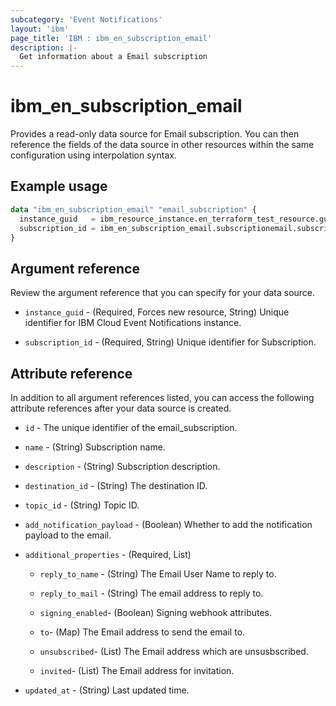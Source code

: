 ```yaml
---
subcategory: 'Event Notifications'
layout: 'ibm'
page_title: 'IBM : ibm_en_subscription_email'
description: |-
  Get information about a Email subscription
---
```


# ibm_en_subscription_email

Provides a read-only data source for Email subscription. You can then reference the fields of the data source in other resources within the same configuration using interpolation syntax.

## Example usage

```terraform
data "ibm_en_subscription_email" "email_subscription" {
  instance_guid   = ibm_resource_instance.en_terraform_test_resource.guid
  subscription_id = ibm_en_subscription_email.subscriptionemail.subscription_id
}
```

## Argument reference

Review the argument reference that you can specify for your data source.

- `instance_guid` - (Required, Forces new resource, String) Unique identifier for IBM Cloud Event Notifications instance.

- `subscription_id` - (Required, String) Unique identifier for Subscription.

## Attribute reference

In addition to all argument references listed, you can access the following attribute references after your data source is created.

- `id` - The unique identifier of the email_subscription.

- `name` - (String) Subscription name.

- `description` - (String) Subscription description.

- `destination_id` - (String) The destination ID.

- `topic_id` - (String) Topic ID.

- `add_notification_payload` - (Boolean) Whether to add the notification payload to the email.

- `additional_properties` - (Required, List)

  - `reply_to_name` - (String) The Email User Name to reply to.

  - `reply_to_mail` - (String) The email address to reply to.

  - `signing_enabled`- (Boolean) Signing webhook attributes.

  - `to`- (Map) The Email address to send the email to.

  - `unsubscribed`- (List) The Email address which are unsusbscribed.

  - `invited`- (List) The Email address for invitation.

- `updated_at` - (String) Last updated time.

